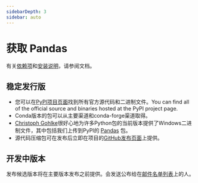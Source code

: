```yaml
---
sidebarDepth: 3
sidebar: auto
---
```


# 获取 Pandas

有关[依赖项](http://Pandas.pydata.org/Pandas-docs/stable/install.html#dependencies)和[安装说明](http://Pandas.pydata.org/Pandas-docs/stable/install.html)，请参阅文档。

## 稳定发行版

- 您可以在[PyPI项目页面](https://pypi.org/project/Pandas/)找到所有官方源代码和二进制文件。You can find all of the official source and binaries hosted at the PyPI project page.
- Conda版本的包可以从主要渠道和conda-forge渠道取得。
- [Christoph Gohlke](http://www.lfd.uci.edu/~gohlke)很好心地为许多Python包的当前版本提供了Windows二进制文件，其中包括我们上传到PyPI的 [Pandas](http://www.lfd.uci.edu/~gohlke/pythonlibs/#Pandas) 包。
- 源代码压缩包可在发布后立即在项目的[GitHub发布页面](https://github.com/pydata/Pandas/releases)上提供。

## 开发中版本

发布候选版本将在主要版本发布之前提供。会发送公布给在[邮件名单列表](https://mail.python.org/mailman/listinfo/Pandas-dev)上的人。